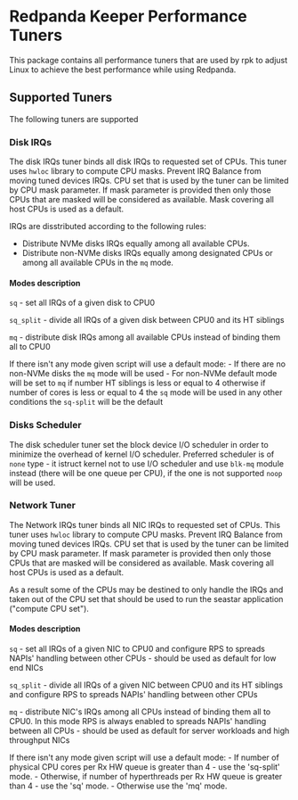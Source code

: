 # Redpanda Keeper Performance Tuners

This package contains all performance tuners that are used by rpk to adjust Linux to achieve the best performance while using Redpanda.

## Supported Tuners

The following tuners are supported

### Disk IRQs

The disk IRQs tuner binds all disk IRQs to requested set of CPUs. This tuner uses `hwloc` library to compute CPU masks. Prevent IRQ Balance from moving tuned devices IRQs. CPU set that is used by the tuner can be limited by CPU mask parameter. If mask parameter is provided then only those CPUs that are masked will be considered as available. Mask covering all host CPUs is used as a default.

IRQs are disstributed according to the following rules:

- Distribute NVMe disks IRQs equally among all available CPUs.
- Distribute non-NVMe disks IRQs equally among designated CPUs or among all available CPUs in the `mq` mode.

#### Modes description

 `sq` - set all IRQs of a given disk to CPU0

 `sq_split` - divide all IRQs of a given disk between CPU0 and its HT siblings

 `mq` - distribute disk IRQs among all available CPUs instead of binding them all to CPU0

  If there isn't any mode given script will use a default mode:
     - If there are no non-NVMe disks the `mq` mode will be used
     - For non-NVMe default mode will be set to `mq` if number HT siblings is less or equal to 4 otherwise if number of cores is less or equal to 4 the `sq` mode will be used in any other conditions the `sq-split` will be the default

### Disks Scheduler

The disk scheduler tuner set the block device I/O scheduler in order to minimize the overhead of kernel I/O scheduler. Preferred scheduler is of `none` type - it istruct kernel not to use I/O scheduler and use `blk-mq` module instead (there will be one queue per CPU), if the one is not supported `noop` will be used.

### Network Tuner

The Network IRQs tuner binds all NIC IRQs to requested set of CPUs. This tuner uses `hwloc` library to compute CPU masks. Prevent IRQ Balance from moving tuned devices IRQs. CPU set that is used by the tuner can be limited by CPU mask parameter. If mask parameter is provided then only those CPUs that are masked will be considered as available. Mask covering all host CPUs is used as a default.

As a result some of the CPUs may be destined to only handle the IRQs and taken out of the CPU set that should be used to run the seastar application ("compute CPU set"). 

#### Modes description

 `sq` - set all IRQs of a given NIC to CPU0 and configure RPS
      to spreads NAPIs' handling between other CPUs - should be used as default for low end NICs

 `sq_split` - divide all IRQs of a given NIC between CPU0 and its HT siblings and configure RPS
      to spreads NAPIs' handling between other CPUs

 `mq` - distribute NIC's IRQs among all CPUs instead of binding
      them all to CPU0. In this mode RPS is always enabled to
      spreads NAPIs' handling between all CPUs - should be used as default for server workloads and high throughput NICs

 If there isn't any mode given script will use a default mode:
    - If number of physical CPU cores per Rx HW queue is greater than 4 - use the 'sq-split' mode.
    - Otherwise, if number of hyperthreads per Rx HW queue is greater than 4 - use the 'sq' mode.
    - Otherwise use the 'mq' mode.